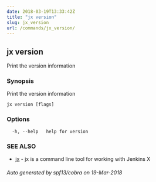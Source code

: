 ```yaml
---
date: 2018-03-19T13:33:42Z
title: "jx version"
slug: jx_version
url: /commands/jx_version/
---
```

## jx version

Print the version information

### Synopsis

Print the version information

```
jx version [flags]
```

### Options

```
  -h, --help   help for version
```

### SEE ALSO

* [jx](/commands/jx/)	 - jx is a command line tool for working with Jenkins X

###### Auto generated by spf13/cobra on 19-Mar-2018
